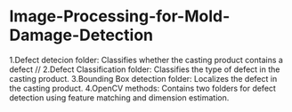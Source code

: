 # Image-Processing-for-Mold-Damage-Detection

1.Defect detecion folder: Classifies whether the casting product contains a defect
//
2.Defect Classification folder: Classifies the type of defect in the casting product.
3.Bounding Box detection folder: Localizes the defect in the casting product.
4.OpenCV methods: Contains two folders for defect detection using feature matching and dimension estimation.
